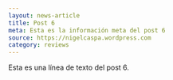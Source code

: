 ```yaml
---
layout: news-article
title: Post 6
meta: Esta es la información meta del post 6
source: https://nigelcaspa.wordpress.com
category: reviews
---
```

Esta es una línea de texto del post 6.